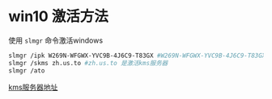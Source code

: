 # win10 激活方法

使用 `slmgr` 命令激活windows

```bash
slmgr /ipk W269N-WFGWX-YVC9B-4J6C9-T83GX #W269N-WFGWX-YVC9B-4J6C9-T83GX 是激活码
slmgr /skms zh.us.to #zh.us.to 是激活kms服务器
slmgr /ato
```

[kms服务器地址](https://www.kms.pub/rank.html)

